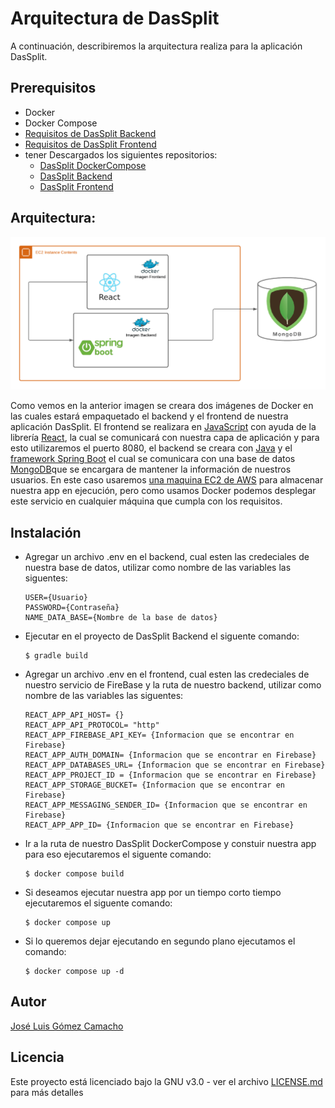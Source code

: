 # Arquitectura de DasSplit

A continuación, describiremos la arquitectura realiza para la aplicación DasSplit.

## Prerequisitos
- Docker
- Docker Compose
- [Requisitos de DasSplit Backend](https://github.com/Jose-Gomez-C/DasSplit-Backend/blob/main/README.md)
- [Requisitos de DasSplit Frontend](https://github.com/Jose-Gomez-C/DasSplit-Frontend/blob/main/README.md)
- tener Descargados los siguientes repositorios:
  - [DasSplit DockerCompose](https://github.com/Jose-Gomez-C/DasSplit-DockerCompose)
  - [DasSplit Backend](https://github.com/Jose-Gomez-C/DasSplit-Backend)
  - [DasSplit Frontend](https://github.com/Jose-Gomez-C/DasSplit-Frontend)

## Arquitectura:
![](https://github.com/Jose-Gomez-C/DasSplit-DockerCompose/blob/main/img/Diagrama%20en%20blanco.png?raw=true)

Como vemos en la anterior imagen se creara dos imágenes de Docker en las cuales estará empaquetado el backend y el frontend de nuestra aplicación DasSplit. El frontend se realizara en [JavaScript](https://developer.mozilla.org/es/docs/Web/JavaScript) con ayuda de la librería [React](https://es.reactjs.org), la cual se comunicará con nuestra capa de aplicación y para esto utilizaremos el puerto 8080, el backend se creara con [Java](https://www.java.com/es/download/help/whatis_java.html) y el  [framework Spring Boot](https://spring.io/projects/spring-boot) el cual se  comunicara con una base de datos  [MongoDB](https://www.mongodb.com/es)que se encargara de mantener la información de nuestros usuarios. En este caso usaremos [una maquina EC2 de AWS](https://aws.amazon.com/es/ec2/?trk=58ace84c-cd27-448f-9f64-ec1187db737b&sc_channel=ps&sc_campaign=acquisition&sc_medium=ACQ-P|PS-GO|Brand|Desktop|SU|Compute|EC2|LATAMO|ES|Text&s_kwcid=AL!4422!3!590500029748!e!!g!!amazon%20ec2%20vps&ef_id=Cj0KCQjw1ZeUBhDyARIsAOzAqQIA-Kluq3NdQHaUUppxb3u2aA6mrwalDLN1BowpMnndPZmcs_OdWJkaAqwtEALw_wcB:G:s&s_kwcid=AL!4422!3!590500029748!e!!g!!amazon%20ec2%20vps) para almacenar nuestra app en ejecución, pero como usamos Docker podemos desplegar este servicio en cualquier máquina que cumpla con los requisitos.

## Instalación

- Agregar un archivo .env en el backend, cual esten las credeciales de nuestra base de datos, utilizar como nombre de las variables las siguentes:
  ~~~
  USER={Usuario}
  PASSWORD={Contraseña}
  NAME_DATA_BASE={Nombre de la base de datos}
  ~~~
- Ejecutar en el proyecto de DasSplit Backend el siguente comando:
  ~~~
  $ gradle build
  ~~~
- Agregar un archivo .env en el frontend, cual esten las credeciales de nuestro servicio de FireBase y la ruta de nuestro backend, utilizar como nombre de las variables las siguentes:
  ~~~
  REACT_APP_API_HOST= {}
  REACT_APP_API_PROTOCOL= "http"
  REACT_APP_FIREBASE_API_KEY= {Informacion que se encontrar en Firebase}
  REACT_APP_AUTH_DOMAIN= {Informacion que se encontrar en Firebase}
  REACT_APP_DATABASES_URL= {Informacion que se encontrar en Firebase}
  REACT_APP_PROJECT_ID = {Informacion que se encontrar en Firebase}
  REACT_APP_STORAGE_BUCKET= {Informacion que se encontrar en Firebase}
  REACT_APP_MESSAGING_SENDER_ID= {Informacion que se encontrar en Firebase}
  REACT_APP_APP_ID= {Informacion que se encontrar en Firebase}
  ~~~
- Ir a la ruta de nuestro DasSplit DockerCompose y constuir nuestra app para eso ejecutaremos el siguente comando:
  ~~~
  $ docker compose build
  ~~~
- Si deseamos ejecutar nuestra app por un tiempo corto tiempo ejecutaremos el siguente comando:
  ~~~
  $ docker compose up
  ~~~
- Si lo queremos dejar ejecutando en segundo plano ejecutamos el comando:
  ~~~
  $ docker compose up -d 
  ~~~
## Autor

[José Luis Gómez Camacho](https://github.com/Jose-Gomez-C)

## Licencia
Este proyecto está licenciado bajo la GNU v3.0 - ver el archivo [LICENSE.md]() para más detalles
